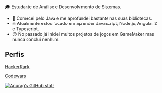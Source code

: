 🎓 Estudante de Análise e Desenvolvimento de Sistemas.

- 🏁 Comecei pelo Java e me aprofundei bastante nas suas bibliotecas.
- 🔥 Atualmente estou focado em aprender Javascript, Node.js, Angular 2 e Typescript.
- 😑 No passado já iniciei muitos projetos de jogos em GameMaker mas nunca concluí nenhum.

## Perfis

[HackerRank](https://www.hackerrank.com/edutraquino)

[Codewars](https://www.codewars.com/users/flwedu)

[![Anurag's GitHub stats](https://github-readme-stats.vercel.app/api?username=flwedu)](https://github.com/anuraghazra/github-readme-stats)
